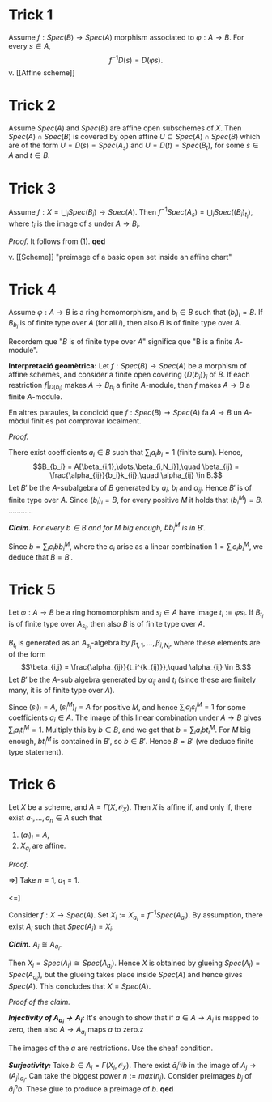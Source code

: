 # Trick 1

Assume $f: Spec(B) \to Spec(A)$ morphism associated to $\varphi: A \to B$. For every $s \in A$,$$f^{-1}D(s) = D(\varphi s).$$
v. [[Affine scheme]]

# Trick 2

Assume $Spec(A)$ and $Spec(B)$ are affine open subschemes of $X$. Then $Spec(A) \cap Spec(B)$ is covered by open affine $U \subseteq Spec(A) \cap Spec(B)$ which are of the form $U = D(s) = Spec(A_s)$ and $U = D(t) = Spec(B_t)$, for some $s \in A$ and $t \in B$.

# Trick 3

Assume $f: X = \bigcup_i Spec(B_i) \to Spec(A)$. Then $f^{-1} Spec(A_s) = \bigcup_i Spec((B_i)_{t_i})$, where $t_i$ is the image of $s$ under $A \to B_i$.

*Proof.* It follows from (1). **qed**

v. [[Scheme]] "preimage of a basic open set inside an affine chart"

# Trick 4

Assume $\varphi: A \to B$ is a ring homomorphism, and $b_i \in B$ such that $(b_i)_i = B$. If $B_{b_i}$ is of finite type over $A$ (for all $i$), then also $B$ is of finite type over $A$.

Recordem que "$B$ is of finite type over $A$" significa que "B is a finite $A$-module".

**Interpretació geomètrica:** Let $f: Spec(B) \to Spec(A)$ be a morphism of affine schemes, and consider a finite open covering $\{D(b_i)\}_i$ of $B$. If each restriction $f|_{D(b_i)}$ makes $A \to B_{b_i}$ a finite $A$-module, then $f$ makes $A \to B$ a finite $A$-module.

En altres paraules, la condició que $f: Spec(B) \to Spec(A)$ fa $A \to B$ un $A$-mòdul finit es pot comprovar localment.

*Proof.*

There exist coefficients $a_i \in B$ such that $\sum_i a_i b_i = 1$ (finite sum). Hence,$$B_{b_i} = A[\beta_{i,1},\dots,\beta_{i,N_i}],\quad \beta_{ij} = \frac{\alpha_{ij}}{b_i}k_{ij},\quad \alpha_{ij} \in B.$$
Let $B'$ be the $A$-subalgebra of $B$ generated by $a_i$, $b_i$ and $\alpha_{ij}$. Hence $B'$ is of finite type over $A$. Since $(b_i)_i = B$, for every positive $M$ it holds that $(b_i^M) = B$. ............

***Claim.*** *For every $b \in B$ and for $M$ big enough, $b b_i^M$ is in $B'$.*

Since $b = \sum_i c_i b b_i^M$, where the $c_i$ arise as a linear combination $1 = \sum_i c_i b_i^M$, we deduce that $B = B'$.

# Trick 5

Let $\varphi: A \to B$ be a ring homomorphism and $s_i \in A$ have image $t_i := \varphi s_i$. If $B_{t_i}$ is of finite type over $A_{s_i}$, then also $B$ is of finite type over $A$.

$B_{t_i}$ is generated as an $A_{s_i}$-algebra by $\beta_{1,1},\dots, \beta_{i,N_i}$, where these elements are of the form$$\beta_{i,j} = \frac{\alpha_{ij}}{t_i^{k_{ij}}},\quad \alpha_{ij} \in B.$$
Let $B'$ be the $A$-sub algebra generated by $\alpha_{ij}$ and $t_i$ (since these are finitely many, it is of finite type over $A$).

Since $(s_i)_i = A$, $(s_i^M)_i = A$ for positive $M$, and hence $\sum_i a_i s_i^M = 1$ for some coefficients $a_i \in A$. The image of this linear combination under $A \to B$ gives $\sum_i a_i t_i^M = 1$. Multiply this by $b \in B$, and we get that $b = \sum_i a_i b t_i^M$. For $M$ big enough, $bt_i^M$ is contained in $B'$, so $b \in B'$. Hence $B = B'$ (we deduce finite type statement).

# Trick 6

Let $X$ be a scheme, and $A = \Gamma(X,\mathcal{O}_X)$. Then $X$ is affine if, and only if, there exist $a_1, \dots, a_n \in A$ such that
1. $(a_i)_i = A$,
2. $X_{a_i}$ are affine.

*Proof.*

=>] Take $n = 1$, $a_1 = 1$.

<=]

Consider $f: X \to Spec(A)$. Set $X_i := X_{a_i} = f^{-1} Spec(A_{a_i})$. By assumption, there exist $A_i$ such that $Spec(A_i) = X_i$.

***Claim.*** $A_i \cong A_{a_i}$.

Then $X_i = Spec(A_i) \cong Spec(A_{a_i})$. Hence $X$ is obtained by glueing $Spec(A_i) = Spec(A_{a_i})$, but the glueing takes place inside $Spec(A)$ and hence gives $Spec(A)$. This concludes that $X = Spec(A)$.

*Proof of the claim.*

***Injectivity of $A_{a_i} \to A_i$:*** It's enough to show that if $a \in A \to A_i$ is mapped to zero, then also $A \to A_{a_i}$ maps $a$ to zero.z

The images of the $a$ are restrictions. Use the sheaf condition.

***Surjectivity:*** Take $b \in A_i = \Gamma(X_i,\mathcal{O}_X)$. There exist $\bar a_i^{n_j} b$ in the image of $A_j \to (A_j)_{a_i}$. Can take the biggest power $n := max (n_j)$. Consider preimages $b_j$ of $\bar a_i^n b$. These glue to produce a preimage of $b$. **qed**